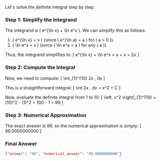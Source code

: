 Let's solve the definite integral step by step.

### Step 1: Simplify the Integrand
The integrand is \( e^{\ln x} + \ln e^x \). We can simplify this as follows:
1. \( e^{\ln x} = x \) (since \( e^{\ln a} = a \) for \( a > 0 \)).
2. \( \ln e^x = x \) (since \( \ln e^a = a \) for any \( a \)).

Thus, the integrand simplifies to:
\[ e^{\ln x} + \ln e^x = x + x = 2x \]

### Step 2: Compute the Integral
Now, we need to compute:
\[ \int_{1}^{10} 2x \, dx \]

This is a straightforward integral:
\[ \int 2x \, dx = x^2 + C \]

Now, evaluate the definite integral from 1 to 10:
\[ \left. x^2 \right|_{1}^{10} = (10)^2 - (1)^2 = 100 - 1 = 99 \]

### Step 3: Numerical Approximation
The exact answer is 99, so the numerical approximation is simply:
\[ 99.0000000000 \]

### Final Answer
```json
{"answer": "99", "numerical_answer": "99.0000000000"}
```